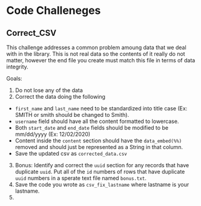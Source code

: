 # Code Challeneges

## Correct_CSV

This challenge addresses a common problem amoung data that we deal with in the library.  This is not real data so the contents of it really do not matter, however the end file you create must match this file in terms of data integrity.

Goals:
1. Do not lose any of the data
2. Correct the data doing the following 
  - `first_name` and `last_name` need to be standardized into title case (Ex: SMITH or smith should be changed to Smith).
  - `username` field should have all the content formatted to lowercase.  
  - Both `start_date` and `end_date` fields should be modified to be mm/dd/yyyy (Ex: 12/02/2020) 
  - Content inside the `content` section should have the `data_embed(%%)` removed and should just be represented as a String in that column.   
  - Save the updated csv as `corrected_data.csv` 
3. Bonus: Identify and correct the `uuid` section for any records that have duplicate `uuid`.  Put all of the `id` numbers of rows that have duplicate `uuid` numbers in a sperate text file named `bonus.txt`.
4. Save the code you wrote as `csv_fix_lastname` where lastname is your lastname. 
5. 


